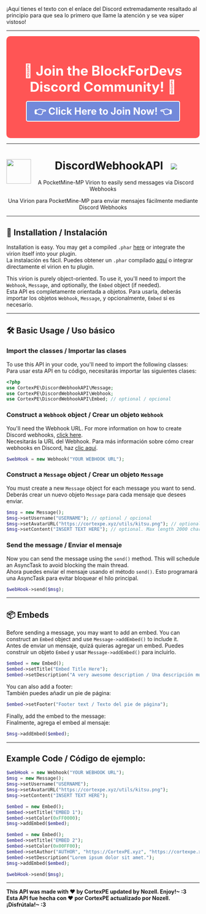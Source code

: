 ¡Aquí tienes el texto con el enlace del Discord extremadamente resaltado al principio para que sea lo primero que llame la atención y se vea súper vistoso!

---

<div align="center" style="background-color:#ff5555; padding: 20px; border-radius: 10px;">
  <h1 style="color: white; font-size: 2.5em;">🎉 Join the BlockForDevs Discord Community! 🎉</h1>
  <p style="font-size: 1.8em; font-weight: bold;">
    <a href="https://discord.com/invite/NvxR2SCyQY" style="color: #ffffff; text-decoration: none; background-color: #7289da; padding: 10px 20px; border-radius: 5px; border: 2px solid #ffffff;">
      👉 Click Here to Join Now! 👈
    </a>
  </p>
</div>

---

<h1 align="center">
  DiscordWebhookAPI
  <img src="https://raw.githubusercontent.com/CortexPE/DiscordWebhookAPI/master/dwapi.png" height="64" width="64" align="left">
  &nbsp;
  <img src="https://poggit.pmmp.io/ci.shield/CortexPE/DiscordWebhookAPI/~">
</h1>

<div align="center">
  <p>A PocketMine-MP Virion to easily send messages via Discord Webhooks</p>
  <p>Una Virion para PocketMine-MP para enviar mensajes fácilmente mediante Discord Webhooks</p>
</div>

---

## 🎉 Installation / Instalación

Installation is easy. You may get a compiled `.phar` [here](https://poggit.pmmp.io/ci/CortexPE/DiscordWebhookAPI/~) or integrate the virion itself into your plugin.  
La instalación es fácil. Puedes obtener un `.phar` compilado [aquí](https://poggit.pmmp.io/ci/CortexPE/DiscordWebhookAPI/~) o integrar directamente el virion en tu plugin.

This virion is purely object-oriented. To use it, you'll need to import the `Webhook`, `Message`, and optionally, the `Embed` object (if needed).  
Esta API es completamente orientada a objetos. Para usarla, deberás importar los objetos `Webhook`, `Message`, y opcionalmente, `Embed` si es necesario.

---

## 🛠 Basic Usage / Uso básico

### Import the classes / Importar las clases

To use this API in your code, you'll need to import the following classes:  
Para usar esta API en tu código, necesitarás importar las siguientes clases:

```php
<?php
use CortexPE\DiscordWebhookAPI\Message;
use CortexPE\DiscordWebhookAPI\Webhook;
use CortexPE\DiscordWebhookAPI\Embed; // optional / opcional
```

### Construct a `Webhook` object / Crear un objeto `Webhook`

You'll need the Webhook URL. For more information on how to create Discord webhooks, [click here](https://support.discordapp.com/hc/en-us/articles/228383668-Intro-to-Webhooks).  
Necesitarás la URL del Webhook. Para más información sobre cómo crear webhooks en Discord, haz [clic aquí](https://support.discordapp.com/hc/en-us/articles/228383668-Intro-to-Webhooks).

```php
$webHook = new Webhook("YOUR WEBHOOK URL");
```

### Construct a `Message` object / Crear un objeto `Message`

You must create a new `Message` object for each message you want to send.  
Deberás crear un nuevo objeto `Message` para cada mensaje que desees enviar.

```php
$msg = new Message();
$msg->setUsername("USERNAME"); // optional / opcional
$msg->setAvatarURL("https://cortexpe.xyz/utils/kitsu.png"); // optional / opcional
$msg->setContent("INSERT TEXT HERE"); // optional. Max length 2000 characters / opcional. Máximo 2000 caracteres
```

### Send the message / Enviar el mensaje

Now you can send the message using the `send()` method. This will schedule an AsyncTask to avoid blocking the main thread.  
Ahora puedes enviar el mensaje usando el método `send()`. Esto programará una AsyncTask para evitar bloquear el hilo principal.

```php
$webHook->send($msg);
```

---

## 📦 Embeds

Before sending a message, you may want to add an embed. You can construct an `Embed` object and use `Message->addEmbed()` to include it.  
Antes de enviar un mensaje, quizá quieras agregar un embed. Puedes construir un objeto `Embed` y usar `Message->addEmbed()` para incluirlo.

```php
$embed = new Embed();
$embed->setTitle("Embed Title Here");
$embed->setDescription("A very awesome description / Una descripción muy genial");
```

You can also add a footer:  
También puedes añadir un pie de página:

```php
$embed->setFooter("Footer text / Texto del pie de página");
```

Finally, add the embed to the message:  
Finalmente, agrega el embed al mensaje:

```php
$msg->addEmbed($embed);
```

---

## Example Code / Código de ejemplo:

```php
$webHook = new Webhook("YOUR WEBHOOK URL");
$msg = new Message();
$msg->setUsername("USERNAME");
$msg->setAvatarURL("https://cortexpe.xyz/utils/kitsu.png");
$msg->setContent("INSERT TEXT HERE");

$embed = new Embed();
$embed->setTitle("EMBED 1");
$embed->setColor(0xFF0000);
$msg->addEmbed($embed);

$embed = new Embed();
$embed->setTitle("EMBED 2");
$embed->setColor(0x00FF00);
$embed->setAuthor("AUTHOR", "https://CortexPE.xyz", "https://cortexpe.xyz/utils/kitsu.png");
$embed->setDescription("Lorem ipsum dolor sit amet.");
$msg->addEmbed($embed);

$webHook->send($msg);
```

---

**This API was made with ❤️ by CortexPE updated by Nozell. Enjoy!~ :3**  
**Esta API fue hecha con ❤️ por CortexPE actualizado por Nozell. ¡Disfrútala!~ :3**
